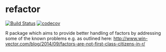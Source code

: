 # refactor
[![Build Status](https://travis-ci.org/jonmcalder/refactor.svg?branch=master)](https://travis-ci.org/jonmcalder/refactor)
[![codecov](https://codecov.io/gh/jonmcalder/refactor/branch/master/graph/badge.svg)](https://codecov.io/gh/jonmcalder/refactor)


R package which aims to provide better handling of factors by addressing some of the known problems e.g. as outlined here: http://www.win-vector.com/blog/2014/09/factors-are-not-first-class-citizens-in-r/
